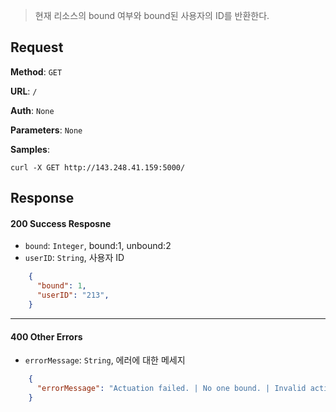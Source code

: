 > 현재 리소스의 bound 여부와 bound된 사용자의 ID를 반환한다. 

## Request

**Method**: `GET`

**URL**: `/`

**Auth**: `None`

**Parameters**: `None`

**Samples**:
```
curl -X GET http://143.248.41.159:5000/
```

## Response

#### 200 Success Resposne
* `bound`: `Integer`, bound:1, unbound:2
* `userID`: `String`, 사용자 ID
```json
    {
      "bound": 1,
      "userID": "213",
    }
```
***
#### 400 Other Errors
* `errorMessage`: `String`, 에러에 대한 메세지
```json
    {
      "errorMessage": "Actuation failed. | No one bound. | Invalid action."
    }
```